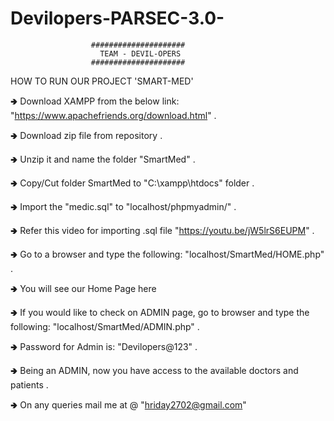 # Devilopers-PARSEC-3.0-

                      #####################
                        TEAM - DEVIL-OPERS
                      #####################

HOW TO RUN OUR PROJECT 'SMART-MED'

🢂 Download XAMPP from the below link:
  "https://www.apachefriends.org/download.html" .
 
🢂 Download zip file from repository .
 
🢂 Unzip it and name the folder "SmartMed" .

🢂 Copy/Cut folder SmartMed to "C:\xampp\htdocs" folder .

🢂 Import the "medic.sql" to "localhost/phpmyadmin/" .

🢂 Refer this video for importing .sql file "https://youtu.be/jW5lrS6EUPM" .

🢂 Go to a browser and type the following: "localhost/SmartMed/HOME.php" .

🢂 You will see our Home Page here

🢂 If you would like to check on ADMIN page, go to browser and
   type the following: "localhost/SmartMed/ADMIN.php" .
 
🢂 Password for Admin is: "Devilopers@123" .
 
🢂 Being an ADMIN, now you have access to the available doctors and patients .

🢂 On any queries mail me at @ "hriday2702@gmail.com"

